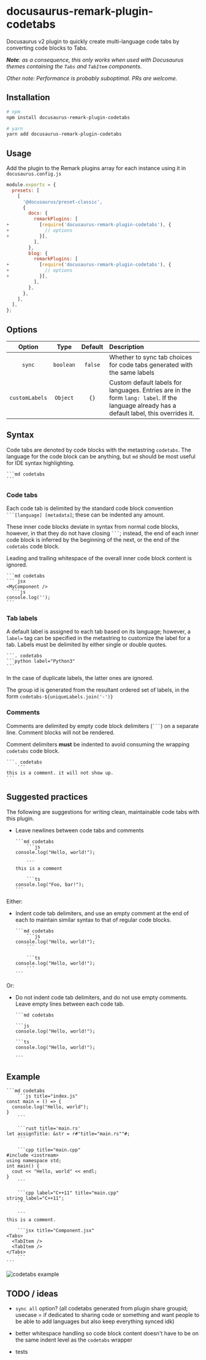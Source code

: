 # docusaurus-remark-plugin-codetabs

Docusaurus v2 plugin to quickly create multi-language code tabs by converting code blocks to Tabs.

_**Note**: as a consequence, this only works when used with Docusaurus themes containing the `Tabs` and `TabItem` components._

_Other note: Performance is probably suboptimal. PRs are welcome._

## Installation

```bash
# npm
npm install docusaurus-remark-plugin-codetabs

# yarn
yarn add docusaurus-remark-plugin-codetabs
```

## Usage

Add the plugin to the Remark plugins array for each instance using it in `docusaurus.config.js`

```js
module.exports = {
  presets: [
    [
      '@docusaurus/preset-classic',
      {
        docs: {
          remarkPlugins: [
+           [require('docusaurus-remark-plugin-codetabs'), {
+             // options             
+           }],
          ],
        },
        blog: {
          remarkPlugins: [
+           [require('docusaurus-remark-plugin-codetabs'), {
+             // options             
+           }],
          ],
        },
      },
    ],
  ],
};
```

## Options

| Option | Type | Default | Description |
| :-: | :-: | :-: | :-- |
| `sync` | `boolean` | `false` | Whether to sync tab choices for code tabs generated with the same labels |
| `customLabels` | `Object` | `{}` | Custom default labels for languages. Entries are in the form `lang: label`. If the language already has a default label, this overrides it.

## Syntax

Code tabs are denoted by code blocks with the metastring `codetabs`. The language for the code block can be anything, but `md` should be most useful for IDE syntax highlighting.

    ```md codetabs
    ```

### Code tabs
Each code tab is delimited by the standard code block convention `````` ```[language] [metadata]``````; these can be indented any amount. 

These inner code blocks deviate in syntax from normal code blocks, however, in that they do not have closing ` ``` `; instead, the end of each inner code block is inferred by the beginning of the next, or the end of the `codetabs` code block.

Leading and trailing whitespace of the overall inner code block content is ignored.

    ```md codetabs
    ``` jsx
    <MyComponent />
      ```js
    console.log('');
    ```

### Tab labels

A default label is assigned to each tab based on its language; however, a `label=` tag can be specified in the metastring to customize the label for a tab. Labels must be delimited by either single or double quotes.

    ```. codetabs
    ```python label="Python3"
    ```

In the case of duplicate labels, the latter ones are ignored.

The group id is generated from the resultant ordered set of labels, in the form ``codetabs-${uniqueLabels.join('-')}``

### Comments

Comments are delimited by empty code block delimiters (` ``` `) on a separate line. Comment blocks will not be rendered.

Comment delimiters **must** be indented to avoid consuming the wrapping `codetabs` code block.

    ```. codetabs
        ```
    this is a comment. it will not show up.
    ```

## Suggested practices

The following are suggestions for writing clean, maintainable code tabs with this plugin.

- Leave newlines between code tabs and comments

      ```md codetabs
          ```js
      console.log("Hello, world!");

          ```
      this is a comment

          ```ts
      console.log("Foo, bar!");
      ```

Either:
  - Indent code tab delimiters, and use an empty comment at the end of each to maintain similar syntax to that of regular code blocks.

        ```md codetabs
            ```js
        console.log("Hello, world!");  
            ```

            ```ts
        console.log("Hello, world!");  
            ```
        ```
Or:
  - Do not indent code tab delimiters, and do not use empty comments. Leave empty lines between each code tab.
      
        ```md codetabs
        
        ```js
        console.log("Hello, world!");

        ```ts
        console.log("Hello, world!");

        ```

## Example

    ```md codetabs
        ```js title="index.js"
    const main = () => {
      console.log("Hello, world");
    }
        ```

        ```rust title='main.rs'
    let assignTitle: &str = r#"title="main.rs""#;
        ```

        ```cpp title="main.cpp"
    #include <iostream>
    using namespace std;
    int main() {
      cout << "Hello, world" << endl;
    }
        ```

        ```cpp label="C++11" title="main.cpp"
    string label="C++11";
        ```

        ```
    this is a comment.

        ```jsx title="Component.jsx"
    <Tabs>
      <TabItem />
      <TabItem />
    </Tabs>
        ```
    ```

![codetabs example](./assets/example.gif)

## TODO / ideas

- `sync all` option? (all codetabs generated from plugin share groupid; usecase = if dedicated to sharing code or something and want people to be able to add languages but also keep everything synced idk)

- better whitespace handling so code block content doesn't have to be on the same indent level as the `codetabs` wrapper

- tests